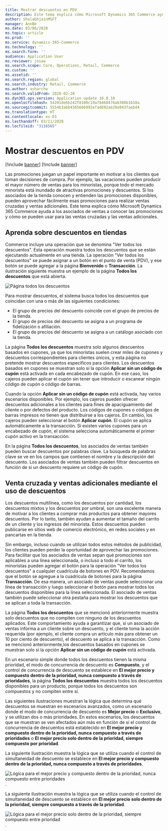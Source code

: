 ```yaml
---
title: Mostrar descuentos en PDV
description: Este tema explica cómo Microsoft Dynamics 365 Commerce ayuda a los asociados de ventas a conocer las promociones y cómo se pueden usar para las ventas cruzadas y las ventas adicionales.
author: ShalabhjainMSFT
manager: AnnBe
ms.date: 03/06/2020
ms.topic: article
ms.prod: ''
ms.service: dynamics-365-Commerce
ms.technology: ''
ms.search.form: ''
audience: Application User
ms.reviewer: josaw
ms.search.scope: Core, Operations, Retail, Commerce
ms.custom: ''
ms.assetid: ''
ms.search.region: global
ms.search.industry: Retail, Commerce
ms.author: asharchw
ms.search.validFrom: 2020-02-28
ms.dyn365.ops.version: Application update 10.0.10
ms.openlocfilehash: 54201de6b242f8100c19a78468476a6308b1b18a
ms.sourcegitcommit: 5554b3abb4365666992efad692ae28e943faebd4
ms.translationtype: HT
ms.contentlocale: es-ES
ms.lasthandoff: 03/11/2020
ms.locfileid: "3116565"
---
```

# <a name="show-discounts-in-pos"></a>Mostrar descuentos en PDV

[!include [banner](includes/banner.md)]
[!include [banner](includes/preview-banner.md)]

Las promociones juegan un papel importante en motivar a los clientes que toman decisiones de compra. Por ejemplo, las vacaciones pueden producir el mayor número de ventas para los minoristas, porque todo el mercado minorista está inundado de atractivas promociones y descuentos. Si los asociados de la tienda conocen y entienden las promociones disponibles, pueden aprovechar fácilmente esas promociones para realizar ventas cruzadas y ventas adicionales. Este tema explica cómo Microsoft Dynamics 365 Commerce ayuda a los asociados de ventas a conocer las promociones y cómo se pueden usar para las ventas cruzadas y las ventas adicionales.

## <a name="learn-about-store-discounts"></a>Aprenda sobre descuentos en tiendas

Commerce incluye una operación que se denomina "Ver todos los descuentos". Esta operación muestra todos los descuentos que se están ejecutando actualmente en una tienda. La operación "Ver todos los descuentos" se puede asignar a un botón en el punto de venta (PDV), y ese botón se puede agregar a la página **Bienvenido** o **Transacción**. La ilustración siguiente muestra un ejemplo de la página **Todos los descuentos** que está abierta.

![Página todos los descuentos](./media/View_all_discounts.png "Página todos los descuentos")

Para mostrar descuentos, el sistema busca todos los descuentos que coincidan con una o más de las siguientes condiciones:

- El grupo de precios del descuento coincide con el grupo de precios de la tienda.
- El grupo de precios del descuento se asigna a un programa de fidelización o afiliación.
- El grupo de precios del descuento se asigna a un catálogo asociado con la tienda.

La página **Todos los descuentos** muestra solo algunos descuentos basados en cupones, ya que los minoristas suelen crear miles de cupones y descuentos correspondientes para clientes únicos, y esta página no pretende mostrar descuentos específicos para clientes. Los descuentos basados en cupones se muestran solo si la opción **Aplicar sin un código de cupón** está activada en cada encabezado de cupón. En ese caso, los cajeros pueden aplicar el cupón sin tener que introducir o escanear ningún código de cupón o código de barras.

Cuando la opción **Aplicar sin un código de cupón** está activada, hay varios escenarios disponibles. Por ejemplo, los cajeros pueden ofrecer descuentos adicionales a los clientes para fines de apaciguamiento del cliente o por defectos del producto. Los códigos de cupones o códigos de barras impresos no tienen que distribuirse a los cajeros. En cambio, los cajeros pueden seleccionar el botón **Aplicar cupón**. El cupón se aplica automáticamente a la transacción. Si existen varios cupones para un encabezado de cupón, el sistema selecciona automáticamente el primer cupón activo en la transacción.

En la página **Todos los descuentos**, los asociados de ventas también pueden buscar descuentos por palabras clave. La búsqueda de palabras clave se ve en los campos que contienen el nombre y la descripción del descuento. Los asociados de ventas también pueden filtrar descuentos en función de si un descuento requiere un código de cupón.

## <a name="cross-sell-and-upsell-by-using-discounts"></a>Venta cruzada y ventas adicionales mediante el uso de descuentos

Los descuentos multilínea, como los descuentos por cantidad, los descuentos mixtos y los descuentos por umbral, son una excelente manera de motivar a los clientes a comprar más productos para obtener mayores descuentos. Por lo tanto, también ayudan a aumentar el tamaño del carrito de un cliente y los ingresos del minorista. Estos descuentos pueden publicarse en sitios web de comercio electrónico, en redes sociales y en pancartas en la tienda.

Sin embargo, incluso cuando se utilizan todos estos métodos de publicidad, los clientes pueden perder la oportunidad de aprovechar las promociones. Para facilitar que los asociados de ventas sepan qué promociones son aplicables a una línea seleccionada, o incluso a todo el carrito, los minoristas pueden agregar el botón para la operación "Ver todos los descuentos" a cualquier cuadrícula de botones en PDV. Recomendamos que el botón se agregue a la cuadrícula de botones para la página **Transacción**. De esa manera, un asociado de ventas puede seleccionar una línea de transacción y luego seleccionar el botón para mostrar todos los descuentos disponibles para la línea seleccionada. El asociado de ventas también puede seleccionar otra pestaña para mostrar los descuentos que se aplican a toda la transacción.

La página **Todos los descuentos** que se mencionó anteriormente muestra solo descuentos que no compiten con ninguno de los descuentos aplicados. Este comportamiento ayuda a garantizar que, si un asociado de ventas informa a un cliente sobre un descuento, y el cliente toma la acción requerida (por ejemplo, el cliente compra un artículo más para obtener un 10 por ciento de descuento), el descuento se aplica a la transacción. Como se mencionó anteriormente,los descuentos basados en cupones se muestran solo si la opción **Aplicar sin un código de cupón** está activada.

En un escenario simple donde todos los descuentos tienen la misma prioridad, el modo de concurrencia de descuento es **Compuesto**, y el control de concurrencia de descuento se establece en **El mejor precio y compuesto dentro de la prioridad, nunca compuesto a través de prioridades**, la página **Todos los descuentos** muestra todos los descuentos disponibles para un producto, porque todos los descuentos son compuestos y no compiten entre sí.

Las siguientes ilustraciones muestran la lógica que determina qué descuentos se muestran en escenarios avanzados, como un escenario donde el modo de concurrencia de descuento es **Mejor precio** o **Exclusivo**, y se utilizan dos o más prioridades. En estos escenarios, los descuentos que se muestran se ven afectados aún más en función de si el control de concurrencia de descuentos está establecido en **El mejor precio y compuesto dentro de la prioridad, nunca compuesto a través de prioridades** o **El mejor precio solo dentro de la prioridad, siempre compuesto por prioridad**.

La siguiente ilustración muestra la lógica que se utiliza cuando el control de simultaneidad de descuento se establece en **El mejor precio y compuesto dentro de la prioridad, nunca compuesto a través de prioridades**.

![Lógica para el mejor precio y compuesto dentro de la prioridad, nunca compuesto entre prioridades](./media/Model_1.png "Lógica para el mejor precio y compuesto dentro de la prioridad, nunca compuesto entre prioridades").

La siguiente ilustración muestra la lógica que se utiliza cuando el control de simultaneidad de descuento se establece en **El mejor precio solo dentro de la prioridad, siempre compuesto a través de la prioridad**.

![Lógica para el mejor precio solo dentro de la prioridad, siempre compuesto entre prioridad](./media/Model_2.png "Lógica para el mejor precio solo dentro de la prioridad, siempre compuesto entre prioridad").

